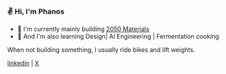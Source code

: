 ### ✌️ Hi, I'm Phanos

- 🔭 I'm currently mainly building [2050 Materials](https://2050-materials.com/)
- 🌱 And I'm also learning Design| AI Engineering | Fermentation cooking

 When not building something, I usually ride bikes and lift weights.

[linkedin](https://www.linkedin.com/in/phanosha/) | [X](https://twitter.com/phanosha) 
